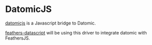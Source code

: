 # DatomicJS

[datomicjs](https://github.com/kristianmandrup/datomicjs) is a Javascript bridge to Datomic.

[feathers-datascript](https://github.com/kristianmandrup/feathers-datascript) will be using this driver to integrate datomic with FeathersJS.

